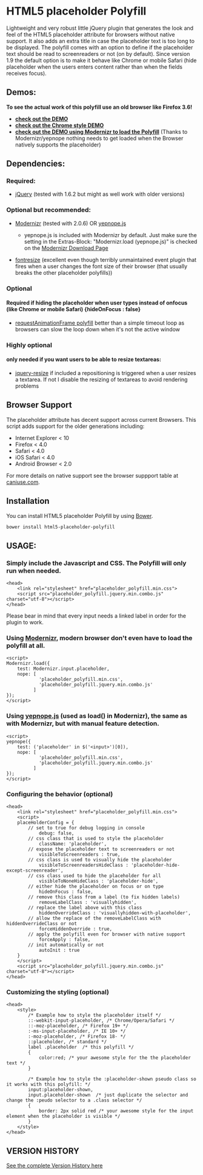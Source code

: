 HTML5 placeholder Polyfill
==========================

Lightweight and very robust little jQuery plugin that generates the look and feel of the HTML5 placeholder attribute for browsers without native support. It also adds an extra title in case the placeholder text is too long to be displayed.
The polyfill comes with an option to define if the placeholder text should be read to screenreaders or not (on by default). Since version 1.9 the default option is to make it behave like Chrome or mobile Safari (hide placeholder when the users enters content rather than when the fields receives focus).

Demos:
------
__To see the actual work of this polyfill use an old browser like Firefox 3.6!__

* __[check out the DEMO](http://blog.ginader.de/dev/jquery/HTML5-placeholder-polyfill/docs/)__
* __[check out the Chrome style DEMO](http://blog.ginader.de/dev/jquery/HTML5-placeholder-polyfill/docs/index-chromeish.html)__
* __[check out the DEMO using Modernizr to load the Polyfill](http://blog.ginader.de/dev/jquery/HTML5-placeholder-polyfill/docs/index-modernizr.html)__ (Thanks to Modernizr/yepnope nothing needs to get loaded when the Browser natively supports the placeholder)


Dependencies:
-------------

### Required:

* [jQuery](http://jquery.com/) (tested with 1.6.2 but might as well work with older versions)

### Optional but recommended:

* [Modernizr](http://www.modernizr.com/) (tested with 2.0.6) OR [yepnope.js](http://yepnopejs.com/)
	* yepnope.js is included with Modernizr by default. Just make sure the setting in the Extras-Block: "Modernizr.load (yepnope.js)" is checked on the [Modernizr Download Page](http://modernizr.com/download/)

* [fontresize](https://github.com/johnantoni/jquery.onfontresize) (excellent even though terribly unmaintained event plugin that fires when a user changes the font size of their browser (that usually breaks the other placeholder polyfills))

### Optional

#### Required if hiding the placeholder when user types instead of onfocus (like Chrome or mobile Safari) {hideOnFocus : false}

* [requestAnimationFrame polyfill](https://gist.github.com/1579671) better than a simple timeout loop as browsers can slow the loop down when it's not the active window

### Highly optional

#### only needed if you want users to be able to resize textareas:

* [jquery-resize](https://github.com/cowboy/jquery-resize) if included a repositioning is triggered when a user resizes a textarea. If not I disable the resizing of textareas to avoid rendering problems


Browser Support
---------------

The placeholder attribute has decent support across current Browsers. This script adds support for the older generations including:

* Internet Explorer < 10
* Firefox < 4.0
* Safari < 4.0
* iOS Safari < 4.0
* Android Browser < 2.0

For more details on native support see the browser suppport table at [caniuse.com](http://caniuse.com/#search=placeholder).

Installation
------------

You can install HTML5 placeholder Polyfill by using [Bower](http://bower.io).

```bash
bower install html5-placeholder-polyfill
```

USAGE:
------

### Simply include the Javascript and CSS. The Polyfill will only run when needed.

	<head>
		<link rel="stylesheet" href="placeholder_polyfill.min.css">
		<script src="placeholder_polyfill.jquery.min.combo.js" charset="utf-8"></script>
	</head>

Please bear in mind that every input needs a linked label in order for the plugin to work.

### Using [Modernizr](http://www.modernizr.com/), modern browser don't even have to load the polyfill at all.

	<script>
	Modernizr.load({
	    test: Modernizr.input.placeholder,
	    nope: [
				'placeholder_polyfill.min.css',
				'placeholder_polyfill.jquery.min.combo.js'
	          ]
	});
	</script>

### Using [yepnope.js](http://yepnopejs.com/) (used as load() in Modernizr), the same as with Modernizr, but with manual feature detection.

	<script>
	yepnope({
	    test: ('placeholder' in $('<input>')[0]),
	    nope: [
                'placeholder_polyfill.min.css',
                'placeholder_polyfill.jquery.min.combo.js'
	          ]
	});
	</script>

### Configuring the behavior (optional)

	<head>
		<link rel="stylesheet" href="placeholder_polyfill.min.css">
		<script>
    	placeHolderConfig = {
            // set to true for debug logging in console
                debug: false,
    		// css class that is used to style the placeholder
            	className: 'placeholder',
            // expose the placeholder text to screenreaders or not
	            visibleToScreenreaders : true,
	        // css class is used to visually hide the placeholder
		        visibleToScreenreadersHideClass : 'placeholder-hide-except-screenreader',
		    // css class used to hide the placeholder for all
	            visibleToNoneHideClass : 'placeholder-hide',
            // either hide the placeholder on focus or on type
	            hideOnFocus : false,
            // remove this class from a label (to fix hidden labels)
	            removeLabelClass : 'visuallyhidden',
	        // replace the label above with this class
	            hiddenOverrideClass : 'visuallyhidden-with-placeholder',
            // allow the replace of the removeLabelClass with hiddenOverrideClass or not
	            forceHiddenOverride : true,
            // apply the polyfill even for browser with native support
	            forceApply : false,
            // init automatically or not
            	autoInit : true
    	}
    	</script>
		<script src="placeholder_polyfill.jquery.min.combo.js" charset="utf-8"></script>
	</head>

### Customizing the styling (optional)
	<head>
		<style>
			/* Example how to style the placeholder itself */
			::-webkit-input-placeholder, /* Chrome/Opera/Safari */
			::-moz-placeholder, /* Firefox 19+ */
			:-ms-input-placeholder, /* IE 10+ */
			:-moz-placeholder, /* Firefox 18- */
			::placeholder, /* standard */
			label .placeholder  /* this polyfill */
			{
			    color:red; /* your awesome style for the the placeholder text */
			}

			/* Example how to style the :placeholder-shown pseudo class so it works with this polyfill: */
			input:placeholder-shown,
			input.placeholder-shown  /* just duplicate the selector and change the :peudo selector to a .class selector */
			{
			    border: 2px solid red /* your awesome style for the input element when the placeholder is visible */
			}
		</style>
	</head>

VERSION HISTORY
---------------

[See the complete Version History here](http://blog.ginader.de/dev/jquery/HTML5-placeholder-polyfill/web/version-history.html)
